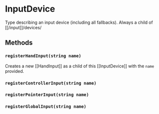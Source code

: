 # InputDevice

Type describing an input device (including all fallbacks). Always a child of [[/input]]/devices/

## Methods
### `registerHandInput(string name)`
Creates a new [[HandInput]] as a child of this [[InputDevice]] with the `name` provided.
### `registerControllerInput(string name)`
### `registerPointerInput(string name)`
### `registerGlobalInput(string name)`
